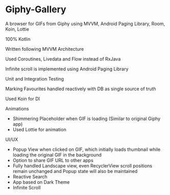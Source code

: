 # Giphy-Gallery
A browser for GIFs from Giphy using MVVM, Android Paging Library, Room, Koin, Lottie

100% Kotlin

Written following MVVM Architecture

Used Coroutines, Livedata and Flow instead of RxJava

Infinite scroll is implemented using Android Paging Library

Unit and Integration Testing

Marking Favourites handled reactively with DB as single source of truth

Used Koin for DI

Animations

- Shimmering Placeholder when GIF is loading (Similar to original Giphy app)
- Used Lottie for animation
    
UI/UX

- Popup View when clicked on GIF, which initially loads thumbnail while loading the original GIF in the background
- Option to share GIF URL to other apps
- Fully handled Landscape view, even RecyclerView scroll positions remain unchanged and Popup state will also be maintained
- Reactive Search
- App based on Dark Theme
- Infinite Scroll
